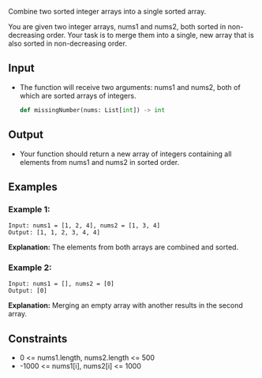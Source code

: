 Combine two sorted integer arrays into a single sorted array.

You are given two integer arrays, nums1 and nums2, both sorted in non-decreasing order. Your task is to merge them into a single, new array that is also sorted in non-decreasing order.

## Input

* The function will receive two arguments: nums1 and nums2, both of which are sorted arrays of integers.

  ```python
  def missingNumber(nums: List[int]) -> int
  ```

## Output

* Your function should return a new array of integers containing all elements from nums1 and nums2 in sorted order.

## Examples

### Example 1:

```text
Input: nums1 = [1, 2, 4], nums2 = [1, 3, 4]
Output: [1, 1, 2, 3, 4, 4]
```

**Explanation:**
The elements from both arrays are combined and sorted.

### Example 2:

```text
Input: nums1 = [], nums2 = [0]
Output: [0]
```

**Explanation:**
Merging an empty array with another results in the second array.

## Constraints

* 0 <= nums1.length, nums2.length <= 500
* -1000 <= nums1[i], nums2[i] <= 1000